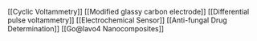 [[Cyclic Voltammetry]]
[[Modified glassy carbon electrode]]
[[Differential pulse voltammetry]]
[[Electrochemical Sensor]]
[[Anti-fungal Drug Determination]]
[[Go@lavo4 Nanocomposites]]
